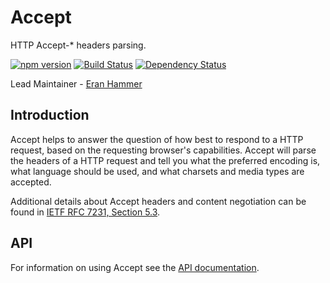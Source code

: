 # Accept

HTTP Accept-* headers parsing.

[![npm version](https://badge.fury.io/js/accept.svg)](http://badge.fury.io/js/accept) [![Build Status](https://secure.travis-ci.org/hapijs/accept.png)](http://travis-ci.org/hapijs/accept) [![Dependency Status](https://david-dm.org/hapijs/accept.svg)](https://david-dm.org/hapijs/accept)

Lead Maintainer - [Eran Hammer](https://github.com/hueniverse)

## Introduction

Accept helps to answer the question of how best to respond to a HTTP request, based on the requesting browser's capabilities.  Accept will parse the headers of a HTTP request and tell you what the preferred encoding is, what language should be used, and what charsets and media types are accepted.

Additional details about Accept headers and content negotiation can be found in [IETF RFC 7231, Section 5.3](https://tools.ietf.org/html/rfc7231#section-5.3).

## API

For information on using Accept see the [API documentation](API.md).
